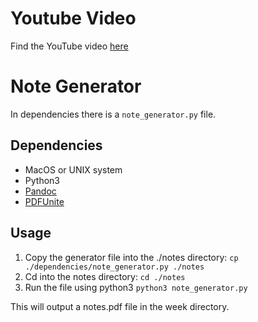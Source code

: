 # Youtube Video
Find the YouTube video [here](https://www.youtube.com/watch?v=cwtpLIWylAw)

# Note Generator
In dependencies there is a `note_generator.py` file.

## Dependencies
- MacOS or UNIX system
- Python3
- [Pandoc](https://www.pandoc.org/)
- [PDFUnite](https://poppler.freedesktop.org/)

## Usage
1. Copy the generator file into the ./notes directory: `cp ./dependencies/note_generator.py ./notes`
2. Cd into the notes directory: `cd ./notes`
3. Run the file using python3 `python3 note_generator.py`

This will output a notes.pdf file in the week directory.

